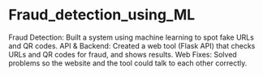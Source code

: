 # Fraud_detection_using_ML
 Fraud Detection: Built a system using machine learning to spot fake URLs and QR codes. API & Backend: Created a web tool (Flask API) that checks URLs and QR codes for fraud, and shows results. Web Fixes: Solved problems so the website and the tool could talk to each other correctly.
